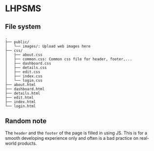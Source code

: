 # LHPSMS


## File system
```
.
├── public/
│   └── images/: Upload web images here
├── css/
│   ├── about.css
│   ├── common.css: Common css file for header, footer,...
│   ├── dashboard.css
│   ├── details.css
│   ├── edit.css
│   ├── index.css
│   └── login.css
├── about.html
├── dashboard.html
├── details.html
├── edit.html
├── index.html
└── login.html
```

## Random note
The `header` and the `footer` of the page is filled in using JS. This is for a smooth developing experience only and often is a bad practice on real-world products.
